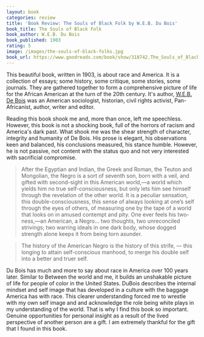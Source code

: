 ```yaml
---
layout: book
categories: review
title: 'Book Review: The Souls of Black Folk by W.E.B. Du Bois'
book_title: The Souls of Black Folk
book_author: W.E.B. Du Bois
book_published: 1903
rating: 5
image: /images/the-souls-of-black-folks.jpg
book_url: https://www.goodreads.com/book/show/318742.The_Souls_of_Black_Folk
---
```

This beautiful book, written in 1903, is about race and America. It is a collection of essays; some history, some critique, some stories, some journals. They are gathered together to form a comprehensive picture of life for the African American at the turn of the 20th century. It's author, [W.E.B. De Bois](https://en.wikipedia.org/wiki/W._E._B._Du_Bois) was an American sociologist, historian, civil rights activist, Pan-Africanist, author, writer and editor.

Reading this book shook me and, more than once, left me speechless. However, this book is not a shocking book, full of the horrors of racism and America's dark past. What shook me was the shear strength of character, integrity and humanity of De Bois. His prose is elegant, his observations keen and balanced, his conclusions measured, his stance humble. However, he is not passive, not content with the status quo and not very interested with sacrificial compromise.

> After the Egyptian and Indian, the Greek and Roman, the Teuton and Mongolian, the Negro is a sort of seventh son, born with a veil, and gifted with second-sight in this American world,—a world which yields him no true self-consciousness, but only lets him see himself through the revelation of the other world. It is a peculiar sensation, this double-consciousness, this sense of always looking at one’s self through the eyes of others, of measuring one by the tape of a world that looks on in amused contempt and pity. One ever feels his two-ness,—an American, a Negro... two thoughts, two unreconciled strivings; two warring ideals in one dark body, whose dogged strength alone keeps it from being torn asunder.

> The history of the American Negro is the history of this strife, — this longing to attain self-conscious manhood, to merge his double self into a better and truer self.

Du Bois has much and more to say about race in America over 100 years later. Similar to Between the world and me, it builds an unshakable picture of life for people of color in the United States. DuBois describes the internal mindset and self image that has developed in a culture with the baggage America has with race. This clearer understanding forced me to wrestle with my own self image and and acknowledge the role being white plays in my understanding of the world. That is why I find this book so important. Genuine opportunities for personal insight as a result of the lived perspective of another person are a gift. I am extremely thankful for the gift that I found in this book.
